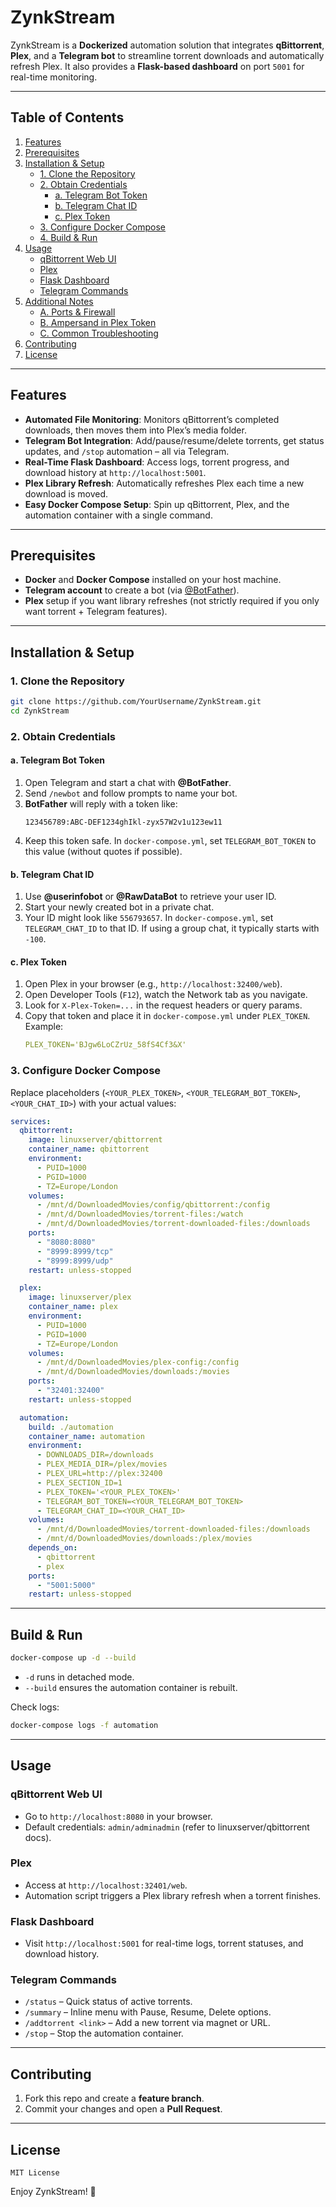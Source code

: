 # ZynkStream

ZynkStream is a **Dockerized** automation solution that integrates **qBittorrent**, **Plex**, and a **Telegram bot** to streamline torrent downloads and automatically refresh Plex. It also provides a **Flask-based dashboard** on port `5001` for real-time monitoring.

---

## Table of Contents

1. [Features](#features)
2. [Prerequisites](#prerequisites)
3. [Installation & Setup](#installation--setup)
   - [1. Clone the Repository](#1-clone-the-repository)
   - [2. Obtain Credentials](#2-obtain-credentials)
     - [a. Telegram Bot Token](#a-telegram-bot-token)
     - [b. Telegram Chat ID](#b-telegram-chat-id)
     - [c. Plex Token](#c-plex-token)
   - [3. Configure Docker Compose](#3-configure-docker-compose)
   - [4. Build & Run](#4-build--run)
4. [Usage](#usage)
   - [qBittorrent Web UI](#qbittorrent-web-ui)
   - [Plex](#plex)
   - [Flask Dashboard](#flask-dashboard)
   - [Telegram Commands](#telegram-commands)
5. [Additional Notes](#additional-notes)
   - [A. Ports & Firewall](#a-ports--firewall)
   - [B. Ampersand in Plex Token](#b-ampersand-in-plex-token)
   - [C. Common Troubleshooting](#c-common-troubleshooting)
6. [Contributing](#contributing)
7. [License](#license)

---

## Features

- **Automated File Monitoring**: Monitors qBittorrent’s completed downloads, then moves them into Plex’s media folder.  
- **Telegram Bot Integration**: Add/pause/resume/delete torrents, get status updates, and `/stop` automation – all via Telegram.  
- **Real-Time Flask Dashboard**: Access logs, torrent progress, and download history at `http://localhost:5001`.  
- **Plex Library Refresh**: Automatically refreshes Plex each time a new download is moved.  
- **Easy Docker Compose Setup**: Spin up qBittorrent, Plex, and the automation container with a single command.  

---

## Prerequisites

- **Docker** and **Docker Compose** installed on your host machine.  
- **Telegram account** to create a bot (via [@BotFather](https://t.me/botfather)).  
- **Plex** setup if you want library refreshes (not strictly required if you only want torrent + Telegram features).  

---

## Installation & Setup

### 1. Clone the Repository

```bash
git clone https://github.com/YourUsername/ZynkStream.git
cd ZynkStream
```

### 2. Obtain Credentials

#### a. Telegram Bot Token
1. Open Telegram and start a chat with **@BotFather**.  
2. Send `/newbot` and follow prompts to name your bot.  
3. **BotFather** will reply with a token like:
   ```
   123456789:ABC-DEF1234ghIkl-zyx57W2v1u123ew11
   ```
4. Keep this token safe. In `docker-compose.yml`, set `TELEGRAM_BOT_TOKEN` to this value (without quotes if possible).  

#### b. Telegram Chat ID
1. Use **@userinfobot** or **@RawDataBot** to retrieve your user ID.  
2. Start your newly created bot in a private chat.  
3. Your ID might look like `556793657`. In `docker-compose.yml`, set `TELEGRAM_CHAT_ID` to that ID. If using a group chat, it typically starts with `-100`.  

#### c. Plex Token
1. Open Plex in your browser (e.g., `http://localhost:32400/web`).  
2. Open Developer Tools (`F12`), watch the Network tab as you navigate.  
3. Look for `X-Plex-Token=...` in the request headers or query params.  
4. Copy that token and place it in `docker-compose.yml` under `PLEX_TOKEN`. Example:
   ```yaml
   PLEX_TOKEN='BJgw6LoCZrUz_58fS4Cf3&X'
   ```

### 3. Configure Docker Compose
Replace placeholders (`<YOUR_PLEX_TOKEN>`, `<YOUR_TELEGRAM_BOT_TOKEN>`, `<YOUR_CHAT_ID>`) with your actual values:

```yaml
services:
  qbittorrent:
    image: linuxserver/qbittorrent
    container_name: qbittorrent
    environment:
      - PUID=1000
      - PGID=1000
      - TZ=Europe/London
    volumes:
      - /mnt/d/DownloadedMovies/config/qbittorrent:/config
      - /mnt/d/DownloadedMovies/torrent-files:/watch
      - /mnt/d/DownloadedMovies/torrent-downloaded-files:/downloads
    ports:
      - "8080:8080"
      - "8999:8999/tcp"
      - "8999:8999/udp"
    restart: unless-stopped

  plex:
    image: linuxserver/plex
    container_name: plex
    environment:
      - PUID=1000
      - PGID=1000
      - TZ=Europe/London
    volumes:
      - /mnt/d/DownloadedMovies/plex-config:/config
      - /mnt/d/DownloadedMovies/downloads:/movies
    ports:
      - "32401:32400"
    restart: unless-stopped

  automation:
    build: ./automation
    container_name: automation
    environment:
      - DOWNLOADS_DIR=/downloads
      - PLEX_MEDIA_DIR=/plex/movies
      - PLEX_URL=http://plex:32400
      - PLEX_SECTION_ID=1
      - PLEX_TOKEN='<YOUR_PLEX_TOKEN>'
      - TELEGRAM_BOT_TOKEN=<YOUR_TELEGRAM_BOT_TOKEN>
      - TELEGRAM_CHAT_ID=<YOUR_CHAT_ID>
    volumes:
      - /mnt/d/DownloadedMovies/torrent-downloaded-files:/downloads
      - /mnt/d/DownloadedMovies/downloads:/plex/movies
    depends_on:
      - qbittorrent
      - plex
    ports:
      - "5001:5000"
    restart: unless-stopped
```

---

## Build & Run

```bash
docker-compose up -d --build
```

- `-d` runs in detached mode.  
- `--build` ensures the automation container is rebuilt.  

Check logs:

```bash
docker-compose logs -f automation
```

---

## Usage

### qBittorrent Web UI
- Go to `http://localhost:8080` in your browser.  
- Default credentials: `admin/adminadmin` (refer to linuxserver/qbittorrent docs).  

### Plex
- Access at `http://localhost:32401/web`.  
- Automation script triggers a Plex library refresh when a torrent finishes.  

### Flask Dashboard
- Visit `http://localhost:5001` for real-time logs, torrent statuses, and download history.  

### Telegram Commands
- `/status` – Quick status of active torrents.  
- `/summary` – Inline menu with Pause, Resume, Delete options.  
- `/addtorrent <link>` – Add a new torrent via magnet or URL.  
- `/stop` – Stop the automation container.  

---

## Contributing

1. Fork this repo and create a **feature branch**.  
2. Commit your changes and open a **Pull Request**.  

---

## License

```text
MIT License
```

Enjoy ZynkStream! 🚀
